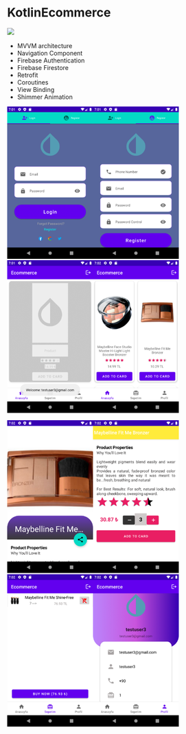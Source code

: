 # KotlinEcommerce

![](https://github.com/anilyilmaz108/KotlinEcommerce/blob/main/Ecommerce/github_images/kotlinecommerce.gif)

- MVVM architecture
- Navigation Component
- Firebase Authentication
- Firebase Firestore
- Retrofit
- Coroutines
- View Binding
- Shimmer Animation

<img src="https://github.com/anilyilmaz108/KotlinEcommerce/blob/main/Ecommerce/github_images/1.png" width="200"/><img src="https://github.com/anilyilmaz108/KotlinEcommerce/blob/main/Ecommerce/github_images/2.png" width="200"/><img src="https://github.com/anilyilmaz108/KotlinEcommerce/blob/main/Ecommerce/github_images/3.png" width="200"/><img src="https://github.com/anilyilmaz108/KotlinEcommerce/blob/main/Ecommerce/github_images/4.png" width="200"/>

<img src="https://github.com/anilyilmaz108/KotlinEcommerce/blob/main/Ecommerce/github_images/5.png" width="200"/><img src="https://github.com/anilyilmaz108/KotlinEcommerce/blob/main/Ecommerce/github_images/6.png" width="200"/><img src="https://github.com/anilyilmaz108/KotlinEcommerce/blob/main/Ecommerce/github_images/7.png" width="200"/><img src="https://github.com/anilyilmaz108/KotlinEcommerce/blob/main/Ecommerce/github_images/8.png" width="200"/> 
